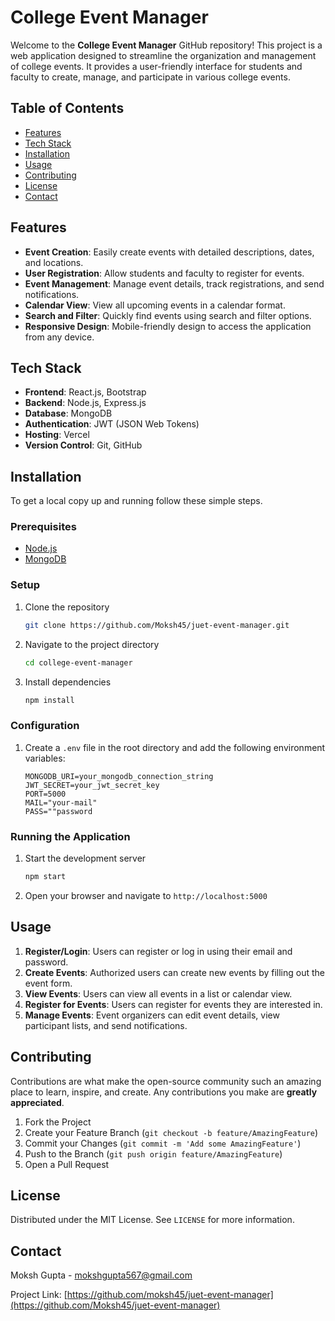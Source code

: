 # College Event Manager

Welcome to the **College Event Manager** GitHub repository! This project is a web application designed to streamline the organization and management of college events. It provides a user-friendly interface for students and faculty to create, manage, and participate in various college events.

## Table of Contents

- [Features](#features)
- [Tech Stack](#tech-stack)
- [Installation](#installation)
- [Usage](#usage)
- [Contributing](#contributing)
- [License](#license)
- [Contact](#contact)

## Features

- **Event Creation**: Easily create events with detailed descriptions, dates, and locations.
- **User Registration**: Allow students and faculty to register for events.
- **Event Management**: Manage event details, track registrations, and send notifications.
- **Calendar View**: View all upcoming events in a calendar format.
- **Search and Filter**: Quickly find events using search and filter options.
- **Responsive Design**: Mobile-friendly design to access the application from any device.

## Tech Stack

- **Frontend**: React.js, Bootstrap
- **Backend**: Node.js, Express.js
- **Database**: MongoDB
- **Authentication**: JWT (JSON Web Tokens)
- **Hosting**: Vercel
- **Version Control**: Git, GitHub

## Installation

To get a local copy up and running follow these simple steps.

### Prerequisites

- [Node.js](https://nodejs.org/en/download/)
- [MongoDB](https://www.mongodb.com/try/download/community)

### Setup

1. Clone the repository
   ```sh
   git clone https://github.com/Moksh45/juet-event-manager.git
   ```
2. Navigate to the project directory
   ```sh
   cd college-event-manager
   ```
3. Install dependencies
   ```sh
   npm install
   ```

### Configuration

1. Create a `.env` file in the root directory and add the following environment variables:
   ```
   MONGODB_URI=your_mongodb_connection_string
   JWT_SECRET=your_jwt_secret_key
   PORT=5000
   MAIL="your-mail"
   PASS=""password
   ```

### Running the Application

1. Start the development server
   ```sh
   npm start
   ```
2. Open your browser and navigate to `http://localhost:5000`

## Usage

1. **Register/Login**: Users can register or log in using their email and password.
2. **Create Events**: Authorized users can create new events by filling out the event form.
3. **View Events**: Users can view all events in a list or calendar view.
4. **Register for Events**: Users can register for events they are interested in.
5. **Manage Events**: Event organizers can edit event details, view participant lists, and send notifications.

## Contributing

Contributions are what make the open-source community such an amazing place to learn, inspire, and create. Any contributions you make are **greatly appreciated**.

1. Fork the Project
2. Create your Feature Branch (`git checkout -b feature/AmazingFeature`)
3. Commit your Changes (`git commit -m 'Add some AmazingFeature'`)
4. Push to the Branch (`git push origin feature/AmazingFeature`)
5. Open a Pull Request

## License

Distributed under the MIT License. See `LICENSE` for more information.

## Contact

Moksh Gupta - [mokshgupta567@gmail.com](mailto:mokshgupta567@gmail.com)

Project Link: [https://github.com/moksh45/juet-event-manager](https://github.com/Moksh45/juet-event-manager)
